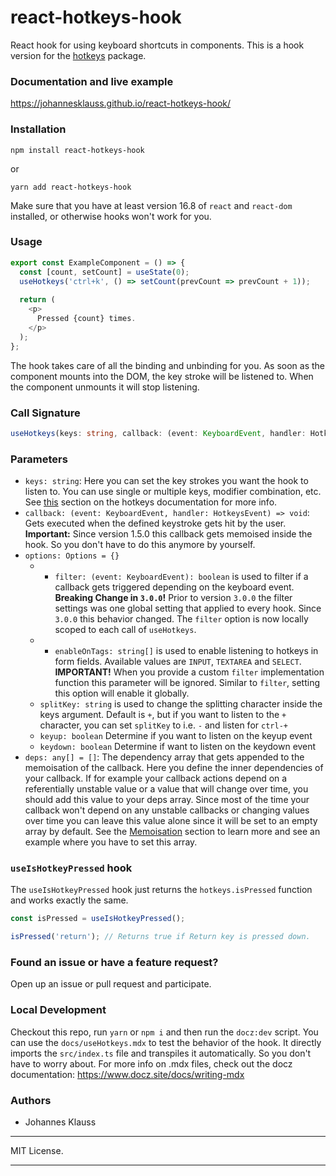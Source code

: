 # react-hotkeys-hook
React hook for using keyboard shortcuts in components.
This is a hook version for the [hotkeys] package.

### Documentation and live example

https://johannesklauss.github.io/react-hotkeys-hook/

### Installation

```shell
npm install react-hotkeys-hook
```

or

```shell
yarn add react-hotkeys-hook
```

Make sure that you have at least version 16.8 of `react` and `react-dom` installed, or otherwise hooks won't work for you.

### Usage
```js
export const ExampleComponent = () => {
  const [count, setCount] = useState(0);
  useHotkeys('ctrl+k', () => setCount(prevCount => prevCount + 1));
    
  return (
    <p>
      Pressed {count} times.
    </p>
  );
};
```

The hook takes care of all the binding and unbinding for you.
As soon as the component mounts into the DOM, the key stroke will be
listened to. When the component unmounts it will stop listening.

### Call Signature

```typescript
useHotkeys(keys: string, callback: (event: KeyboardEvent, handler: HotkeysEvent) => void, options: Options = {}, deps: any[] = [])
```

### Parameters
- `keys: string`: Here you can set the key strokes you want the hook to listen to. You can use single or multiple keys,
modifier combination, etc. See [this](https://github.com/jaywcjlove/hotkeys/#defining-shortcuts)
section on the hotkeys documentation for more info.
- `callback: (event: KeyboardEvent, handler: HotkeysEvent) => void`: Gets executed when the defined keystroke
gets hit by the user. **Important:** Since version 1.5.0 this callback gets memoised inside the hook. So you don't have
to do this anymore by yourself.
- `options: Options = {}`
  - * `filter: (event: KeyboardEvent): boolean` is used to filter if a callback gets triggered depending on the keyboard event.
    **Breaking Change in `3.0.0`!** Prior to version `3.0.0` the filter settings was one global setting that applied to every
    hook. Since `3.0.0` this behavior changed. The `filter` option is now locally scoped to each call of `useHotkeys`.
  - * `enableOnTags: string[]` is used to enable listening to hotkeys in form fields. Available values are `INPUT`, `TEXTAREA` and `SELECT`. **IMPORTANT!** When you provide a custom `filter` implementation function this parameter will be ignored. Similar to `filter`, setting this option will enable it globally.
  - `splitKey: string` is used to change the splitting character inside the keys argument. Default is `+`, but if you want
    to listen to the `+` character, you can set `splitKey` to i.e. `-` and listen for `ctrl-+`
  - `keyup: boolean` Determine if you want to listen on the keyup event
  - `keydown: boolean` Determine if want to listen on the keydown event
- `deps: any[] = []`: The dependency array that gets appended to the memoisation of the callback. Here you define the inner
dependencies of your callback. If for example your callback actions depend on a referentially unstable value or a value
that will change over time, you should add this value to your deps array. Since most of the time your callback won't
depend on any unstable callbacks or changing values over time you can leave this value alone since it will be set to an
empty array by default. See the [Memoisation](#memoisation) section to
learn more and see an example where you have to set this array.

### `useIsHotkeyPressed` hook

The `useIsHotkeyPressed` hook just returns the `hotkeys.isPressed` function and works exactly the same.

```ts
const isPressed = useIsHotkeyPressed();

isPressed('return'); // Returns true if Return key is pressed down.
```

### Found an issue or have a feature request?

Open up an issue or pull request and participate.

### Local Development

Checkout this repo, run `yarn` or `npm i` and then run the `docz:dev` script.
You can use the `docs/useHotkeys.mdx` to test the behavior of the hook. It directly imports the
`src/index.ts` file and transpiles it automatically. So you don't have to worry about. For more info
on .mdx files, check out the docz documentation: https://www.docz.site/docs/writing-mdx

### Authors

* Johannes Klauss

---

MIT License.

---

[hotkeys]: https://github.com/jaywcjlove/hotkeys
